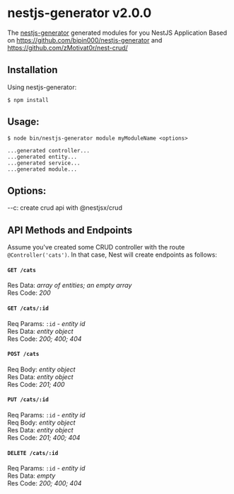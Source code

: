# nestjs-generator v2.0.0

The [nestjs-generator](https://nestjs.com) generated modules for you NestJS Application
Based on https://github.com/bipin000/nestjs-generator and https://github.com/zMotivat0r/nest-crud/

## Installation

Using nestjs-generator:
```shell
$ npm install
```

## Usage:
```shell
$ node bin/nestjs-generator module myModuleName <options>

...generated controller...
...generated entity...
...generated service...
...generated module...

```

## Options:
--c: create crud api with @nestjsx/crud 


## API Methods and Endpoints

Assume you've created some CRUD controller with the route `@Controller('cats')`. In that case, Nest will create endpoints as follows:

#### `GET /cats`

Res Data: _array of entities; an empty array_
<br>Res Code: _200_

#### `GET /cats/:id`

Req Params: `:id` - _entity id_
<br>Res Data: _entity object_
<br>Res Code: _200; 400; 404_

#### `POST /cats`

Req Body: _entity object_
<br>Res Data: _entity object_
<br>Res Code: _201; 400_

#### `PUT /cats/:id`

Req Params: `:id` - _entity id_
<br>Req Body: _entity object_
<br>Res Data: _entity object_
<br>Res Code: _201; 400; 404_

#### `DELETE /cats/:id`

Req Params: `:id` - _entity id_
<br>Res Data: _empty_
<br>Res Code: _200; 400; 404_